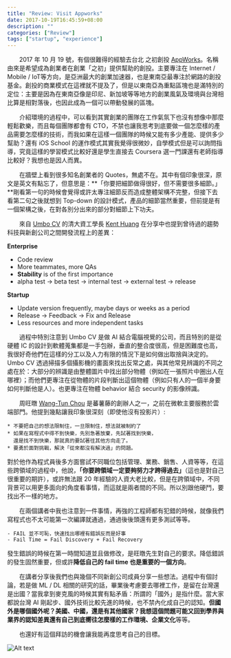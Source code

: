 ```yaml
---
title: "Review: Visit Appworks"
date: 2017-10-19T16:45:59+08:00
description: ""
categories: ["Review"]
tags: ["startup", "experience"]
---
```

　　2017 年 10 月 19 號，有個很難得的經驗去台北 之初創投 [AppWorks](https://appworks.tw/)。名稱由來是希望成為創業者在創業「之初」提供幫助的創投。主要專注在 Internet / Mobile / IoT等方向，是亞洲最大的創業加速器，也是東南亞最專注於網路的創投基金。創投的商業模式在這裡就不提及了，但是以東南亞為重點區塊也是滿特別的定位：主要是因為在東南亞像是印尼、新加坡等等地方的創業風氣及環境與台灣相比算是相對落後，也因此成為一個可以帶動發展的區塊。

　　介紹環境的過程中，可以看到其實創業的團隊在工作氣氛下也沒有想像中那麼輕鬆歡樂，而且每個團隊都會有 CTO，不禁也讓我思考到底要做一個怎麼樣的產品需要怎麼樣的技術，而我如果在這樣一個團隊的時候又能有多少產能、提供多少幫助？還有 iOS School 的運作模式其實我覺得很微妙，自學模式但是可以詢問指導，究竟這樣的學習模式比較好還是學生直接去 Coursera 選一門課還有老師指導比較好？我想也是因人而異。

　　在牆壁上看到很多知名創業者的 Quotes，無處不在。其中有個印象很深，原文是英文有點忘了，但意思是：**「你要把細節做得很好，但不需要很多細節。」**剛看第一句的時候會覺得或許太專注細節反而造成整體架構不完整，但接下去看第二句之後就想到 Top-down 的設計模式，產品的細節當然重要，但前提是有一個架構之後，在對各別分出來的部分對細節上下功夫。

　　來自 [Umbo CV](https://umbocv.ai/) 的清大資工學長 [Kent Huang](https://www.linkedin.com/in/kentwelcome/) 在分享中也提到曾待過的趨勢科技與新創公司之間開發流程上的差異：

**Enterprise**

- Code review
- More teammates, more QAs 
- **Stability** is of the first importance
- alpha test → beta test → internal test → external test → release

**Startup** 

- Update version frequently, maybe days or weeks as a period
- Release → Feedback → Fix and Release
- Less resources and more independent tasks

　　過程中特別注意到 Umbo CV 是做 AI 結合電腦視覺的公司，而且特別的是從硬體 IC 的設計到軟體蒐集都是一手包辦，垂直的整合度很高，但是困難度也高，我很好奇他們在這樣的分工以及人力有限的情況下是如何做出取捨與決定的。Umbo CV 透過掃描多個攝影機的畫面來找出反常之處，與其他常見辨識的不同之處在於：大部分的辨識是由整體圖片中找出部分物體（例如在一張照片中圈出人在哪裡）；而他們更專注在從物體的片段判斷出這個物體（例如只有人的一個半身要如何判斷他是人）。也更專注在物體 behavior 結合 security 的影像辨識。

　　周旺暾 [Wang-Tun Chou](https://www.linkedin.com/in/wangtunchou/) 是蕃薯藤的創辦人之一，之前在微軟主要服務於雲端部門。他提到幾點讓我印象很深刻（即使他沒有投影片）:
```
* 不要把自己的想法限制住，一旦限制住，想法就被制約了
* 如果在寫程式中得不到快樂，先別急著放棄，先試著找到快樂，
  還是找不到快樂，那就真的要試著往其他方向走了。
* 要勇於面對挑戰，解決「從來都沒有解決過」的問題。
```
對於他作為程式員後多方面嘗試不同職位包括管理、業務、銷售、人資等等，在這些跨領域的過程中，他說，**「你要跨領域一定要夠努力才跨得過去」**（這也是對自己很重要的期許），或許無法跟 20 年經驗的人資大老比較，但是在跨領域中，不同背景可以用更多面向的角度看事情，而這就是兩者間的不同。所以別跟他硬鬥，要找出不一樣的地方。

　　在兩個講者中我也注意到一件事情，再強的工程師都有犯錯的時候，就像我們寫程式也不太可能第一次編譯就通過，通過後後頭還有更多測試等等。

```
- FAIL 並不可恥，快速找出哪裡有錯誤反而是好事
- Fail Time = Fail Discovery + Fail Recovery
```
發生錯誤的時候在第一時間知道並且做修改，是旺暾先生對自己的要求。降低錯誤的發生固然重要，但或許**降低自己的 fail time 也是重要的一個方向**。

　　在講者分享後我們也與幾個不同新創公司成員分享一些想法。過程中有個討論，若是做 ML / DL 相關的研究的話，畢業後考慮要去哪裡工作，是留在台灣還是出國？當我拿到麥克風的時候其實有點矛盾：所謂的「國外」是指什麼。當大家都說台灣 AI 剛起步、國外技術比較先進的時候，也不禁內化成自己的認知。**但國外是哪個國外呢？美國、中國，還是有其他國家？**我想這個問題可能又回到學界與業界的認知差異還有**自己到底嚮往怎麼樣的工作環境、企業文化**等等。

　　也還好有這個拜訪的機會讓我能再度思考自己的目標。

![Alt text](/images/2017-10/appworks-visit.jpg)